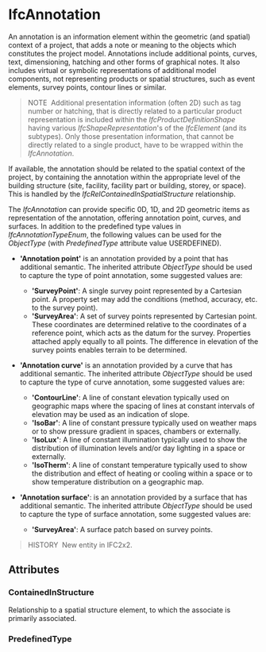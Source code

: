 # IfcAnnotation

An annotation is an information element within the geometric (and spatial) context of a project, that adds a note or meaning to the objects which constitutes the project model. Annotations include additional points, curves, text, dimensioning, hatching and other forms of graphical notes. It also includes virtual or symbolic representations of additional model components, not representing products or spatial structures, such as event elements, survey points, contour lines or similar.

> NOTE&nbsp; Additional presentation information (often 2D) such as tag number or hatching, that is directly related to a particular product representation is included within the _IfcProductDefinitionShape_ having various _IfcShapeRepresentation_'s of the _IfcElement_ (and its subtypes). Only those presentation information, that cannot be directly related to a single product, have to be wrapped within the _IfcAnnotation_.

If available, the annotation should be related to the spatial context of the project, by containing the annotation within the appropriate level of the building structure (site, facility, facility part or building, storey, or space). This is handled by the _IfcRelContainedInSpatialStructure_ relationship.

The _IfcAnnotation_ can provide specific 0D, 1D, and 2D geometric items as representation of the annotation, offering annotation point, curves, and surfaces. In addition to the predefined type values in _IfcAnnotationTypeEnum_, the following values can be used for the _ObjectType_ (with _PredefinedType_ attribute value USERDEFINED).  

*  **'Annotation point'** is an annotation provided by a point that has additional semantic. The inherited attribute _ObjectType_ should be used to capture the type of point annotation, some suggested values are:  
    *  **'SurveyPoint'**: A single survey point represented by a Cartesian point. A property set may add the conditions (method, accuracy, etc. to the survey point).
    *  **'SurveyArea'**: A set of survey points represented by Cartesian point. These coordinates are determined relative to the coordinates of a reference point, which acts as the datum for the survey. Properties attached apply equally to all points. The difference in elevation of the survey points enables terrain to be determined.

*  **'Annotation curve'** is an annotation provided by a curve that has additional semantic. The inherited attribute _ObjectType_ should be used to capture the type of curve annotation, some suggested values are:   
    *  **'ContourLine'**: A line of constant elevation typically used on geographic maps where the spacing of lines at constant intervals of elevation may be used as an indication of slope.
    *  **'IsoBar'**: A line of constant pressure typically used on weather maps or to show pressure gradient in spaces, chambers or externally.
    *  **'IsoLux'**: A line of constant illumination typically used to show the distribution of illumination levels and/or day lighting in a space or externally.
    *  **'IsoTherm'**: A line of constant temperature typically used to show the distribution and effect of heating or cooling within a space or to show temperature distribution on a geographic map.
    
*  **'Annotation surface'**: is an annotation provided by a surface that has additional semantic. The inherited attribute _ObjectType_ should be used to capture the type of surface annotation, some suggested values are:   
     * **'SurveyArea'**: A surface patch based on survey points.
  

> HISTORY&nbsp; New entity in IFC2x2.

## Attributes

### ContainedInStructure
Relationship to a spatial structure element, to which the associate is primarily associated.

### PredefinedType

